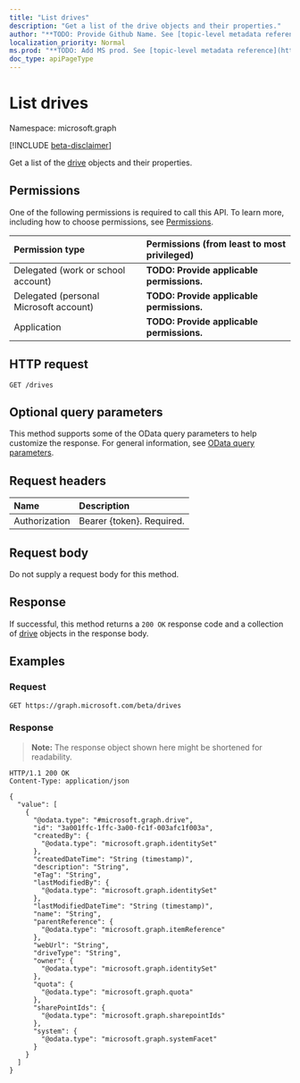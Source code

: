 ```yaml
---
title: "List drives"
description: "Get a list of the drive objects and their properties."
author: "**TODO: Provide Github Name. See [topic-level metadata reference](https://msgo.azurewebsites.net/add/document/guidelines/metadata.html#topic-level-metadata)**"
localization_priority: Normal
ms.prod: "**TODO: Add MS prod. See [topic-level metadata reference](https://msgo.azurewebsites.net/add/document/guidelines/metadata.html#topic-level-metadata)**"
doc_type: apiPageType
---
```


# List drives
Namespace: microsoft.graph

[!INCLUDE [beta-disclaimer](../../includes/beta-disclaimer.md)]

Get a list of the [drive](../resources/drive.md) objects and their properties.

## Permissions
One of the following permissions is required to call this API. To learn more, including how to choose permissions, see [Permissions](/graph/permissions-reference).

|Permission type|Permissions (from least to most privileged)|
|:---|:---|
|Delegated (work or school account)|**TODO: Provide applicable permissions.**|
|Delegated (personal Microsoft account)|**TODO: Provide applicable permissions.**|
|Application|**TODO: Provide applicable permissions.**|

## HTTP request

<!-- {
  "blockType": "ignored"
}
-->
``` http
GET /drives
```

## Optional query parameters
This method supports some of the OData query parameters to help customize the response. For general information, see [OData query parameters](/graph/query-parameters).

## Request headers
|Name|Description|
|:---|:---|
|Authorization|Bearer {token}. Required.|

## Request body
Do not supply a request body for this method.

## Response

If successful, this method returns a `200 OK` response code and a collection of [drive](../resources/drive.md) objects in the response body.

## Examples

### Request
<!-- {
  "blockType": "request",
  "name": "list_drive"
}
-->
``` http
GET https://graph.microsoft.com/beta/drives
```


### Response
>**Note:** The response object shown here might be shortened for readability.
<!-- {
  "blockType": "response",
  "truncated": true,
  "@odata.type": "Collection(microsoft.graph.drive)"
}
-->
``` http
HTTP/1.1 200 OK
Content-Type: application/json

{
  "value": [
    {
      "@odata.type": "#microsoft.graph.drive",
      "id": "3a001ffc-1ffc-3a00-fc1f-003afc1f003a",
      "createdBy": {
        "@odata.type": "microsoft.graph.identitySet"
      },
      "createdDateTime": "String (timestamp)",
      "description": "String",
      "eTag": "String",
      "lastModifiedBy": {
        "@odata.type": "microsoft.graph.identitySet"
      },
      "lastModifiedDateTime": "String (timestamp)",
      "name": "String",
      "parentReference": {
        "@odata.type": "microsoft.graph.itemReference"
      },
      "webUrl": "String",
      "driveType": "String",
      "owner": {
        "@odata.type": "microsoft.graph.identitySet"
      },
      "quota": {
        "@odata.type": "microsoft.graph.quota"
      },
      "sharePointIds": {
        "@odata.type": "microsoft.graph.sharepointIds"
      },
      "system": {
        "@odata.type": "microsoft.graph.systemFacet"
      }
    }
  ]
}
```

